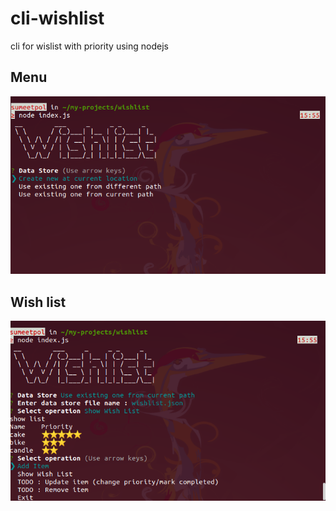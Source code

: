 # cli-wishlist
cli for wislist with priority using nodejs

## Menu  
![Menu](https://github.com/polsumeet3666/cli-wishlist/blob/master/pics/1.png)

## Wish list  
![list](https://github.com/polsumeet3666/cli-wishlist/blob/master/pics/2.png)
